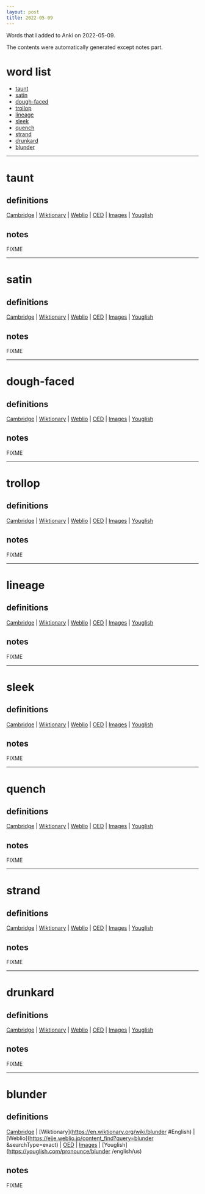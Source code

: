 ```yaml
---
layout: post
title: 2022-05-09
---
```


Words that I added to Anki on 2022-05-09.

The contents were automatically generated except notes part.
# word list
- [taunt](#taunt)
- [satin](#satin)
- [dough-faced](#dough-faced)
- [trollop](#trollop)
- [lineage](#lineage)
- [sleek](#sleek)
- [quench](#quench)
- [strand](#strand)
- [drunkard](#drunkard)
- [blunder ](#blunder-)

---

# taunt
## definitions
[Cambridge](https://dictionary.cambridge.org/us/dictionary/english/taunt)
|
[Wiktionary](https://en.wiktionary.org/wiki/taunt#English)
|
[Weblio](https://ejje.weblio.jp/content_find?query=taunt&searchType=exact)
|
[OED](https://www.oed.com/search?q=taunt)
|
[Images](https://www.google.com/search?tbm=isch&q=taunt)
|
[Youglish](https://youglish.com/pronounce/taunt/english/us)

## notes
FIXME

---

# satin
## definitions
[Cambridge](https://dictionary.cambridge.org/us/dictionary/english/satin)
|
[Wiktionary](https://en.wiktionary.org/wiki/satin#English)
|
[Weblio](https://ejje.weblio.jp/content_find?query=satin&searchType=exact)
|
[OED](https://www.oed.com/search?q=satin)
|
[Images](https://www.google.com/search?tbm=isch&q=satin)
|
[Youglish](https://youglish.com/pronounce/satin/english/us)

## notes
FIXME

---

# dough-faced
## definitions
[Cambridge](https://dictionary.cambridge.org/us/dictionary/english/dough-faced)
|
[Wiktionary](https://en.wiktionary.org/wiki/dough-faced#English)
|
[Weblio](https://ejje.weblio.jp/content_find?query=dough-faced&searchType=exact)
|
[OED](https://www.oed.com/search?q=dough-faced)
|
[Images](https://www.google.com/search?tbm=isch&q=dough-faced)
|
[Youglish](https://youglish.com/pronounce/dough-faced/english/us)

## notes
FIXME

---

# trollop
## definitions
[Cambridge](https://dictionary.cambridge.org/us/dictionary/english/trollop)
|
[Wiktionary](https://en.wiktionary.org/wiki/trollop#English)
|
[Weblio](https://ejje.weblio.jp/content_find?query=trollop&searchType=exact)
|
[OED](https://www.oed.com/search?q=trollop)
|
[Images](https://www.google.com/search?tbm=isch&q=trollop)
|
[Youglish](https://youglish.com/pronounce/trollop/english/us)

## notes
FIXME

---

# lineage
## definitions
[Cambridge](https://dictionary.cambridge.org/us/dictionary/english/lineage)
|
[Wiktionary](https://en.wiktionary.org/wiki/lineage#English)
|
[Weblio](https://ejje.weblio.jp/content_find?query=lineage&searchType=exact)
|
[OED](https://www.oed.com/search?q=lineage)
|
[Images](https://www.google.com/search?tbm=isch&q=lineage)
|
[Youglish](https://youglish.com/pronounce/lineage/english/us)

## notes
FIXME

---

# sleek
## definitions
[Cambridge](https://dictionary.cambridge.org/us/dictionary/english/sleek)
|
[Wiktionary](https://en.wiktionary.org/wiki/sleek#English)
|
[Weblio](https://ejje.weblio.jp/content_find?query=sleek&searchType=exact)
|
[OED](https://www.oed.com/search?q=sleek)
|
[Images](https://www.google.com/search?tbm=isch&q=sleek)
|
[Youglish](https://youglish.com/pronounce/sleek/english/us)

## notes
FIXME

---

# quench
## definitions
[Cambridge](https://dictionary.cambridge.org/us/dictionary/english/quench)
|
[Wiktionary](https://en.wiktionary.org/wiki/quench#English)
|
[Weblio](https://ejje.weblio.jp/content_find?query=quench&searchType=exact)
|
[OED](https://www.oed.com/search?q=quench)
|
[Images](https://www.google.com/search?tbm=isch&q=quench)
|
[Youglish](https://youglish.com/pronounce/quench/english/us)

## notes
FIXME

---

# strand
## definitions
[Cambridge](https://dictionary.cambridge.org/us/dictionary/english/strand)
|
[Wiktionary](https://en.wiktionary.org/wiki/strand#English)
|
[Weblio](https://ejje.weblio.jp/content_find?query=strand&searchType=exact)
|
[OED](https://www.oed.com/search?q=strand)
|
[Images](https://www.google.com/search?tbm=isch&q=strand)
|
[Youglish](https://youglish.com/pronounce/strand/english/us)

## notes
FIXME

---

# drunkard
## definitions
[Cambridge](https://dictionary.cambridge.org/us/dictionary/english/drunkard)
|
[Wiktionary](https://en.wiktionary.org/wiki/drunkard#English)
|
[Weblio](https://ejje.weblio.jp/content_find?query=drunkard&searchType=exact)
|
[OED](https://www.oed.com/search?q=drunkard)
|
[Images](https://www.google.com/search?tbm=isch&q=drunkard)
|
[Youglish](https://youglish.com/pronounce/drunkard/english/us)

## notes
FIXME

---

# blunder 
## definitions
[Cambridge](https://dictionary.cambridge.org/us/dictionary/english/blunder )
|
[Wiktionary](https://en.wiktionary.org/wiki/blunder #English)
|
[Weblio](https://ejje.weblio.jp/content_find?query=blunder &searchType=exact)
|
[OED](https://www.oed.com/search?q=blunder )
|
[Images](https://www.google.com/search?tbm=isch&q=blunder )
|
[Youglish](https://youglish.com/pronounce/blunder /english/us)

## notes
FIXME

